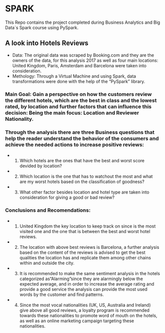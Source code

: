 # SPARK
This Repo contains the project completed during Business Analytics and Big Data´s Spark course using PySpark.


## A look into Hotels Reviews
- Data: The original data was scraped by Booking.com and they are the owners of the data, for this analysis 2017 as well as four main locations: United Kingdom, Paris, Amsterdam and Barcelona were taken into consideration.
- Methology: Through a Virtual Machine and using Spark, data transformations were done with the help of the “PySpark” library.

### Main Goal: Gain a perspective on how the customers review the different hotels, which are the best in class and the lowest rated, by location and further factors that can influence this decision: Being the main focus: Location and Reviewer Nationality. 


### Through the analysis there are three Business questions that help the reader understand the behavior of the consumers and achieve the needed actions to increase positive reviews:

- 1. Which hotels are the ones that have the best and worst score devided by location?
- 2. Which location is the one that has to watchout the most and what are my worst hotels based on the classification of goodness?
- 3. What other factor besides location and hotel type are taken into consideration for giving a good or bad review?


### Conclusions and Recomendations: 

- 1. United Kingdom the key location to keep track on since is the most visited one and the one that is between the best and worst hotel reviews.

- 2. The location with above best reviews is Barcelona, a further analysis based on the content of the reviews is advised to get the best qualities the location has and replicate them among other chains within and outside the city.

- 3. It is recommended to make the same sentiment analysis in the hotels categorized as“Alarming”since they are alarmingly below the expected average, and in order to increase the average rating and provide a good service the analysis can provide the most used words by the customer and find patterns.

- 4. Since the most vocal nationalities (UK, US, Australia and Ireland) give above all good reviews, a loyalty program is recommended towards these nationalities to promote word of mouth on the hotels, as well as an online marketing campaign targeting these nationalities.


